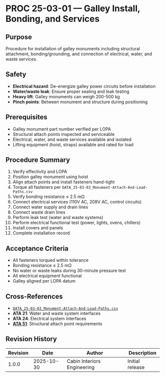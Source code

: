 # PROC 25-03-01 — Galley Install, Bonding, and Services

## Purpose
Procedure for installation of galley monuments including structural attachment, bonding/grounding, and connection of electrical, water, and waste services.

## Safety
- **Electrical hazard**: De-energize galley power circuits before installation
- **Water/waste leak**: Ensure proper sealing and leak testing
- **Heavy lift**: Galley monuments can weigh 200-500 kg
- **Pinch points**: Between monument and structure during positioning

## Prerequisites
- Galley monument part number verified per LOPA
- Structural attach points inspected and serviceable
- Electrical, water, and waste services available and isolated
- Lifting equipment (hoist, straps) available and rated for load

## Procedure Summary
1. Verify effectivity and LOPA
2. Position galley monument using hoist
3. Align attach points and install fasteners hand-tight
4. Torque all fasteners per `DATA_25-03-03_Monument-Attach-And-Load-Paths.csv`
5. Verify bonding resistance ≤ 2.5 mΩ
6. Connect electrical services (110V AC, 208V AC, control circuits)
7. Connect water supply and drain lines
8. Connect waste drain lines
9. Perform leak test (water and waste systems)
10. Perform electrical functional test (power, lights, ovens, chillers)
11. Install covers and panels
12. Complete installation record

## Acceptance Criteria
- All fasteners torqued within tolerance
- Bonding resistance ≤ 2.5 mΩ
- No water or waste leaks during 30-minute pressure test
- All electrical equipment functional
- Galley aligned per LOPA datum

## Cross-References
- [`DATA_25-03-03_Monument-Attach-And-Load-Paths.csv`](DATA_25-03-03_Monument-Attach-And-Load-Paths.csv)
- **ATA 21**: Water and waste system interfaces
- **ATA 24**: Electrical system interfaces
- **[ATA 51](../../A-AIRFRAME/ATA_51-STANDARD_PRACTICES_AND_STRUCTURES-GENERAL/00_README.md)**: Structural attach point requirements

## Revision History
| Revision | Date       | Author                     | Description     |
|----------|------------|----------------------------|-----------------|
| 1.0.0    | 2025-10-30 | Cabin Interiors Engineering | Initial release |
